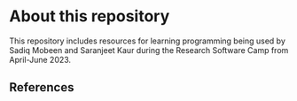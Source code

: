 # About this repository

This repository includes resources for learning programming being used by Sadiq Mobeen and Saranjeet Kaur during the Research Software Camp from April-June 2023.

## References
